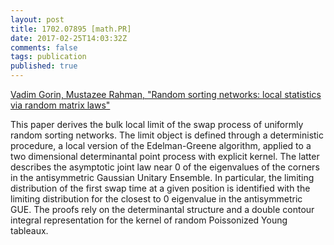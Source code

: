 ```yaml
---
layout: post
title: 1702.07895 [math.PR]
date: 2017-02-25T14:03:32Z
comments: false
tags: publication
published: true
---
```


[Vadim Gorin, Mustazee Rahman, "Random sorting networks: local statistics via random matrix laws"](http://arxiv.org/abs/1702.07895v2)

<!--more-->

This paper derives the bulk local limit of the swap process of uniformly
random sorting networks. The limit object is defined through a deterministic
procedure, a local version of the Edelman-Greene algorithm, applied to a two
dimensional determinantal point process with explicit kernel. The latter
describes the asymptotic joint law near $0$ of the eigenvalues of the corners
in the antisymmetric Gaussian Unitary Ensemble. In particular, the limiting
distribution of the first swap time at a given position is identified with the
limiting distribution for the closest to $0$ eigenvalue in the antisymmetric
GUE.
  The proofs rely on the determinantal structure and a double contour integral
representation for the kernel of random Poissonized Young tableaux.